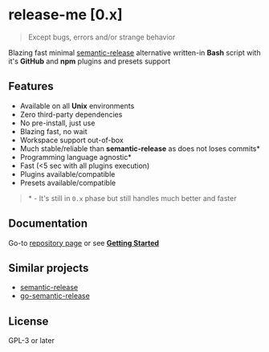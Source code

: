 # release-me \[0.x\]

> Except bugs, errors and/or strange behavior

Blazing fast minimal [semantic-release](https://github.com/semantic-release/semantic-release) alternative written-in **Bash** script with it's **GitHub** and **npm** plugins and presets support

## Features

- Available on all **Unix** environments
- Zero third-party dependencies
- No pre-install, just use
- Blazing fast, no wait
- Workspace support out-of-box
- Much stable/reliable than **semantic-release** as does not loses commits\*
- Programming language agnostic\*
- Fast (<5 sec with all plugins execution)
- Plugins available/compatible
- Presets available/compatible

> \* - It's still in `0.x` phase but still handles much better and faster

## Documentation

Go-to [repository page](https://github.com/dalisoft/release-me) or see [**Getting Started**](./GET_STARTED.md)

## Similar projects

- [semantic-release](https://semantic-release.gitbook.io)
- [go-semantic-release](https://github.com/go-semantic-release/semantic-release)

## License

GPL-3 or later
